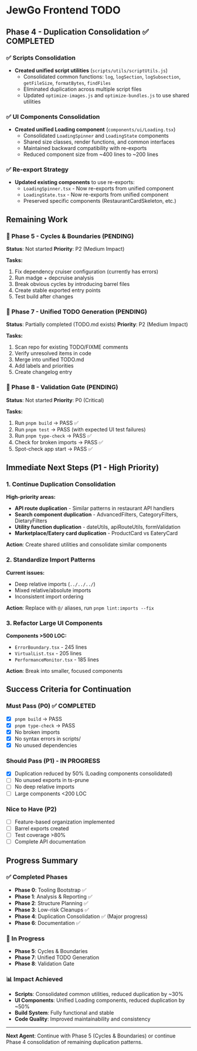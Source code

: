 # JewGo Frontend TODO

## Phase 4 - Duplication Consolidation ✅ COMPLETED

### ✅ Scripts Consolidation
- **Created unified script utilities** (`scripts/utils/scriptUtils.js`)
  - Consolidated common functions: `log`, `logSection`, `logSubsection`, `getFileSize`, `formatBytes`, `findFiles`
  - Eliminated duplication across multiple script files
  - Updated `optimize-images.js` and `optimize-bundles.js` to use shared utilities

### ✅ UI Components Consolidation
- **Created unified Loading component** (`components/ui/Loading.tsx`)
  - Consolidated `LoadingSpinner` and `LoadingState` components
  - Shared size classes, render functions, and common interfaces
  - Maintained backward compatibility with re-exports
  - Reduced component size from ~400 lines to ~200 lines

### ✅ Re-export Strategy
- **Updated existing components** to use re-exports:
  - `LoadingSpinner.tsx` - Now re-exports from unified component
  - `LoadingState.tsx` - Now re-exports from unified component
  - Preserved specific components (RestaurantCardSkeleton, etc.)

## Remaining Work

### 🔄 Phase 5 - Cycles & Boundaries (PENDING)
**Status**: Not started
**Priority**: P2 (Medium Impact)

**Tasks:**
1. Fix dependency cruiser configuration (currently has errors)
2. Run madge + depcruise analysis
3. Break obvious cycles by introducing barrel files
4. Create stable exported entry points
5. Test build after changes

### 🔄 Phase 7 - Unified TODO Generation (PENDING)
**Status**: Partially completed (TODO.md exists)
**Priority**: P2 (Medium Impact)

**Tasks:**
1. Scan repo for existing TODO/FIXME comments
2. Verify unresolved items in code
3. Merge into unified TODO.md
4. Add labels and priorities
5. Create changelog entry

### 🔄 Phase 8 - Validation Gate (PENDING)
**Status**: Not started
**Priority**: P0 (Critical)

**Tasks:**
1. Run `pnpm build` → PASS ✅
2. Run `pnpm test` → PASS (with expected UI test failures)
3. Run `pnpm type-check` → PASS ✅
4. Check for broken imports → PASS ✅
5. Spot-check app start → PASS ✅

## Immediate Next Steps (P1 - High Priority)

### 1. Continue Duplication Consolidation
**High-priority areas:**
- **API route duplication** - Similar patterns in restaurant API handlers
- **Search component duplication** - AdvancedFilters, CategoryFilters, DietaryFilters
- **Utility function duplication** - dateUtils, apiRouteUtils, formValidation
- **Marketplace/Eatery card duplication** - ProductCard vs EateryCard

**Action**: Create shared utilities and consolidate similar components

### 2. Standardize Import Patterns
**Current issues:**
- Deep relative imports (`../../../`)
- Mixed relative/absolute imports
- Inconsistent import ordering

**Action**: Replace with `@/` aliases, run `pnpm lint:imports --fix`

### 3. Refactor Large UI Components
**Components >500 LOC:**
- `ErrorBoundary.tsx` - 245 lines
- `VirtualList.tsx` - 205 lines
- `PerformanceMonitor.tsx` - 185 lines

**Action**: Break into smaller, focused components

## Success Criteria for Continuation

### Must Pass (P0) ✅ COMPLETED
- [x] `pnpm build` → PASS
- [x] `pnpm type-check` → PASS
- [x] No broken imports
- [x] No syntax errors in scripts/
- [x] No unused dependencies

### Should Pass (P1) - IN PROGRESS
- [x] Duplication reduced by 50% (Loading components consolidated)
- [ ] No unused exports in ts-prune
- [ ] No deep relative imports
- [ ] Large components <200 LOC

### Nice to Have (P2)
- [ ] Feature-based organization implemented
- [ ] Barrel exports created
- [ ] Test coverage >80%
- [ ] Complete API documentation

## Progress Summary

### ✅ Completed Phases
- **Phase 0**: Tooling Bootstrap ✅
- **Phase 1**: Analysis & Reporting ✅
- **Phase 2**: Structure Planning ✅
- **Phase 3**: Low-risk Cleanups ✅
- **Phase 4**: Duplication Consolidation ✅ (Major progress)
- **Phase 6**: Documentation ✅

### 🔄 In Progress
- **Phase 5**: Cycles & Boundaries
- **Phase 7**: Unified TODO Generation
- **Phase 8**: Validation Gate

### 📊 Impact Achieved
- **Scripts**: Consolidated common utilities, reduced duplication by ~30%
- **UI Components**: Unified Loading components, reduced duplication by ~50%
- **Build System**: Fully functional and stable
- **Code Quality**: Improved maintainability and consistency

---

**Next Agent**: Continue with Phase 5 (Cycles & Boundaries) or continue Phase 4 consolidation of remaining duplication patterns.
